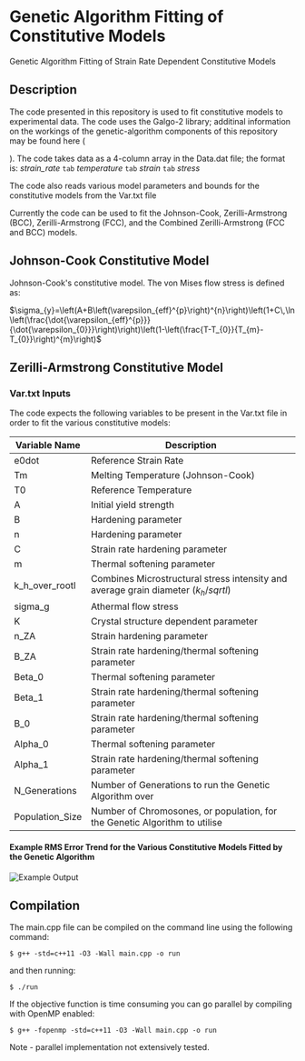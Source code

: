 # **Genetic Algorithm Fitting of Constitutive Models**

Genetic Algorithm Fitting of Strain Rate Dependent Constitutive Models

## Description

The code presented in this repository is used to fit constitutive models to experimental data. The code uses the Galgo-2 library; additinal information on the workings of the genetic-algorithm components of this repository may be found here (

[Here]: https://github.com/olmallet81/GALGO-2.0	"GALGO-2"

). The code takes data as a 4-column array in the Data.dat file; the format is: *strain_rate* `tab` *temperature* `tab` *strain* `tab` *stress*

The code also reads various model parameters and bounds for the constitutive models from the Var.txt file

Currently the code can be used to fit the Johnson-Cook, Zerilli-Armstrong (BCC), Zerilli-Armstrong (FCC), and the Combined Zerilli-Armstrong (FCC and BCC) models. 

## Johnson-Cook Constitutive Model

Johnson-Cook's constitutive model. The von Mises flow stress is defined as:

$\sigma_{y}=\left(A+B\left(\varepsilon_{eff}^{p}\right)^{n}\right)\left(1+C\,\ln\left(\frac{\dot{\varepsilon_{eff}^{p}}}{\dot{\varepsilon_{0}}}\right)\right)\left(1-\left(\frac{T-T_{0}}{T_{m}-T_{0}}\right)^{m}\right)$

## Zerilli-Armstrong Constitutive Model

### Var.txt Inputs

The code expects the following variables to be present in the Var.txt file in order to fit the various constitutive models:

| Variable Name   | Description                                                  |
| --------------- | ------------------------------------------------------------ |
| e0dot           | Reference Strain Rate                                        |
| Tm              | Melting Temperature (Johnson-Cook)                           |
| T0              | Reference Temperature                                        |
| A               | Initial yield strength                                       |
| B               | Hardening parameter                                                |
| n               |  	Hardening parameter                                          |
| C               |    	Strain rate hardening parameter                                                           |
| m               |    Thermal softening parameter                                                          |
| k_h_over_rootl  | Combines Microstructural stress intensity and average grain diameter ($k_{h}/sqrt{l}$)                                |
| sigma_g         |  Athermal flow stress                                                            |
| K               |   	Crystal structure dependent parameter                                                            |
| n_ZA            |   	Strain hardening parameter                                                            |
| B_ZA            |       	Strain rate hardening/thermal softening parameter                                                      |
| Beta_0          |    	Thermal softening parameter                                                          |
| Beta_1          |      	Strain rate hardening/thermal softening parameter                                                         |
| B_0             |     	Strain rate hardening/thermal softening parameter                                                         |
| Alpha_0         |  	Thermal softening parameter                                                             |
| Alpha_1         |   	Strain rate hardening/thermal softening parameter                                                            |
| N_Generations   | Number of Generations to run the Genetic Algorithm over      |
| Population_Size | Number of Chromosones, or population, for the Genetic Algorithm to utilise |

#### Example RMS Error Trend for the Various Constitutive Models Fitted by the Genetic Algorithm

![Example Output](https://github.com/micmog/GA_JC/blob/main/images/GAfit_steel.png?raw=true)




## Compilation

The main.cpp file can be compiled on the command line using the following command:

```
$ g++ -std=c++11 -O3 -Wall main.cpp -o run
```

and then running:

```
$ ./run
```

If the objective function is time consuming you can go parallel by compiling with OpenMP enabled:

```
$ g++ -fopenmp -std=c++11 -O3 -Wall main.cpp -o run
```

Note - parallel implementation not extensively tested.

